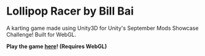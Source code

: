 # Lollipop Racer by Bill Bai
 A karting game made using Unity3D for Unity's September Mods Showcase Challenge! Built for WebGL. 
 
 **Play the game [here](https://connect.unity.com/p/lollipop-racer-1)! (Requires WebGL)** 
